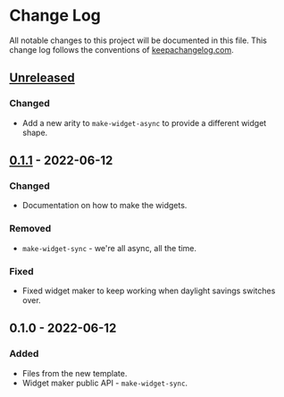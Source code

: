 # Change Log
All notable changes to this project will be documented in this file. This change log follows the conventions of [keepachangelog.com](http://keepachangelog.com/).

## [Unreleased]
### Changed
- Add a new arity to `make-widget-async` to provide a different widget shape.

## [0.1.1] - 2022-06-12
### Changed
- Documentation on how to make the widgets.

### Removed
- `make-widget-sync` - we're all async, all the time.

### Fixed
- Fixed widget maker to keep working when daylight savings switches over.

## 0.1.0 - 2022-06-12
### Added
- Files from the new template.
- Widget maker public API - `make-widget-sync`.

[Unreleased]: https://sourcehost.site/your-name/clj-migemo/compare/0.1.1...HEAD
[0.1.1]: https://sourcehost.site/your-name/clj-migemo/compare/0.1.0...0.1.1
